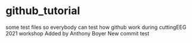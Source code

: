 # github_tutorial
some test files so everybody can test how github work during cuttingEEG 2021 workshop
Added by Anthony Boyer
New commit test
